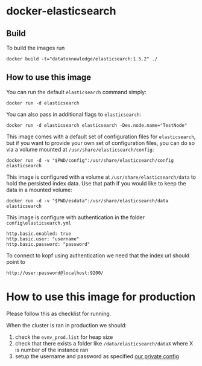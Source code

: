 docker-elasticsearch
====================

Build
-----

To build the images run

```
docker build -t="datatoknowledge/elasticsearch:1.5.2" ./
```

How to use this image
---------------------

You can run the default `elasticsearch` command simply:

```
docker run -d elasticsearch
```

You can also pass in additional flags to `elasticsearch`:

```
docker run -d elasticsearch elasticsearch -Des.node.name="TestNode"
```

This image comes with a default set of configuration files for `elasticsearch`, but if you want to provide your own set of configuration files, you can do so via a volume mounted at `/usr/share/elasticsearch/config`:

```
docker run -d -v "$PWD/config":/usr/share/elasticsearch/config elasticsearch
```

This image is configured with a volume at `/usr/share/elasticsearch/data` to hold the persisted index data. Use that path if you would like to keep the data in a mounted volume:

```
docker run -d -v "$PWD/esdata":/usr/share/elasticsearch/data elasticsearch
```

This image is configure with authentication in the folder `config\elasticsearch.yml`

```
http.basic.enabled: true
http.basic.user: "username"
http.basic.password: "password"
```

To connect to kopf using authentication we need that the index url should point to

```
http://user:password@localhost:9200/
```

How to use this image for production
====================================

Please follow this as checklist for running.

When the cluster is ran in production we should:

1.	check the `evnv_prod.list` for heap size
2.	check that there exists a folder like `/data/elasticsearch/dataX` where X is number of the instance ran
3.	setup the username and password as specified [our private config]()
